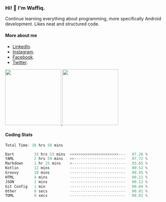 ### Hi! 👋 I'm Waffiq.

Continue learning everything about programming, more specifically Android development. Likes neat and structured code.

#### More about me 
- [LinkedIn](https://www.linkedin.com/in/waffiqaziz/).
- [Instagram](https://www.instagram.com/waffiqaziz/).
- [Facebook](https://web.facebook.com/WaffiqAziz/).
- [Twitter](https://twitter.com/AzizWaffiq).

<p align="left">
<a href="https://github.com/waffiqaziz">
  <img height="180em" src="https://github-readme-stats-eight-theta.vercel.app/api?username=waffiqaziz&show_icons=true&theme=algolia&include_all_commits=true&count_private=true"/>
  <img height="180em" src="https://github-readme-stats-eight-theta.vercel.app/api/top-langs/?username=waffiqaziz&layout=compact&langs_count=8&theme=algolia"/>
</a>
</p>

#### Coding Stats
<!--START_SECTION:waka-->

```rust
Total Time: 38 hrs 50 mins

Dart         33 hrs 53 mins  >>>>>>>>>>>>>>>>>>>>>>---   87.26 %
YAML         2 hrs 59 mins   >>-----------------------   07.72 %
Markdown     1 hr 25 mins    >------------------------   03.65 %
Kotlin       12 mins         -------------------------   00.52 %
Groovy       10 mins         -------------------------   00.45 %
HTML         4 mins          -------------------------   00.21 %
JSON         2 mins          -------------------------   00.12 %
Git Config   1 min           -------------------------   00.04 %
Other        0 secs          -------------------------   00.01 %
TOML         0 secs          -------------------------   00.01 %
```

<!--END_SECTION:waka-->
